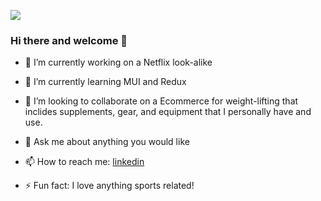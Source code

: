 ![](![image](https://user-images.githubusercontent.com/97327532/183751305-5fcb639e-93a5-4af9-bd9c-c70b42c6e351.png))




### Hi there and welcome 👋


- 🔭 I’m currently working on a Netflix look-alike

- 🌱 I’m currently learning MUI and Redux

- 👯 I’m looking to collaborate on a Ecommerce for weight-lifting that inclides supplements, gear, and equipment that I personally have and use.

- 💬 Ask me about anything you would like

- 📫 How to reach me:
    [linkedin](https://www.linkedin.com/in/austin-reed0824)

- ⚡ Fun fact: I love anything sports related!

